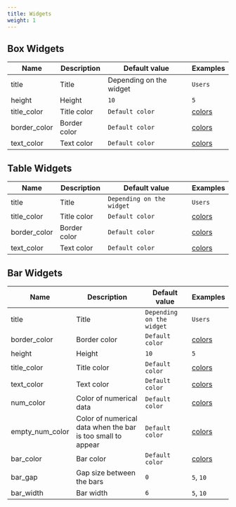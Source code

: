 ```yaml
---
title: Widgets
weight: 1 
---
```


## Box Widgets

| Name           | Description    | Default value             | Examples                                  |
| -------------- | -------------- | ------------------------- | ----------------------------------------- |
| title          | Title          | Depending on the widget   | ` Users `                                 |
| height         | Height         | `10`                      | `5`                                       |
| title_color    | Title color    | `Default color`           | [colors](/display/colors)                 |
| border_color   | Border color   | `Default color`           | [colors](/display/colors)                 |
| text_color     | Text color     | `Default color`           | [colors](/display/colors)                 |

## Table Widgets

| Name               | Description      | Default value                   | Examples                                      |
| ------------------ | ---------------- | ------------------------------- | --------------------------------------------- |
| title              | Title            | `Depending on the widget`       | `Users `                                      |
| title_color        | Title color      | `Default color`                 | [colors](/display/colors)                     |
| border_color       | Border color     | `Default color`                 | [colors](/display/colors)                     |
| text_color         | Text color       | `Default color`                 | [colors](/display/colors)                     |

## Bar Widgets

| Name               | Description                                                   | Default value                   | Examples                                      |
| -----------------  | ------------------------------------------------------------- | -----------------------------   | -------------------------------------------   |
| title              | Title                                                         | `Depending on the widget`       | `Users `                                      |
| border_color       | Border color                                                  | `Default color`                 | [colors](/display/colors)                     |
| height             | Height                                                        | `10`                            | `5`                                           |
| title_color        | Title color                                                   | `Default color`                 | [colors](/display/colors/)                    |
| text_color         | Text color                                                    | `Default color`                 | [colors](/display/colors/)                    |
| num_color          | Color of numerical data                                       | `Default color`                 | [colors](/display/colors/)                    |
| empty_num_color    | Color of numerical data when the bar is too small to appear   | `Default color`                 | [colors](/display/colors/)                    |
| bar_color          | Bar color                                                     | `Default color`                 | [colors](/display/colors/)                    |
| bar_gap            | Gap size between the bars                                     | `0`                             | `5`, `10`                                     |
| bar_width          | Bar width                                                     | `6`                             | `5`, `10`                                     |

